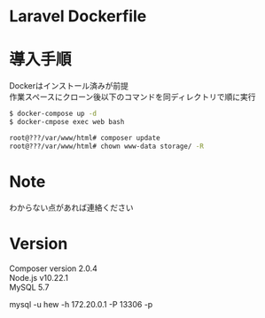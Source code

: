 # Laravel Dockerfile

# 導入手順

Dockerはインストール済みが前提  
作業スペースにクローン後以下のコマンドを同ディレクトリで順に実行  

```bash
$ docker-compose up -d
$ docker-cmpose exec web bash

root@???/var/www/html# composer update
root@???/var/www/html# chown www-data storage/ -R
```

# Note
 
わからない点があれば連絡ください

# Version
Composer version 2.0.4    
Node.js v10.22.1  
MySQL 5.7  

mysql -u hew -h 172.20.0.1 -P 13306 -p
